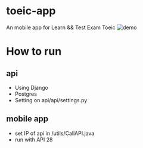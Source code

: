 # toeic-app
An mobile app for Learn && Test Exam Toeic
![demo](https://raw.githubusercontent.com/phamthainb/toeic-app/main/docs/demo.gif "demo")

# How to run
## api
- Using Django 
- Postgres
- Setting on api/api/settings.py
## mobile app
- set IP of api in /utils/CallAPI.java
- run with API 28